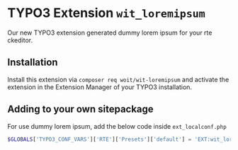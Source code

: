 # TYPO3 Extension `wit_loremipsum`

Our new TYPO3 extension generated dummy lorem ipsum for your rte ckeditor.

## Installation

Install this extension via `composer req woit/wit-loremipsum` and activate
the extension in the Extension Manager of your TYPO3 installation.

## Adding to your own sitepackage

For use dummy lorem ipsum, add the below code inside `ext_localconf.php`

```php
$GLOBALS['TYPO3_CONF_VARS']['RTE']['Presets']['default'] = 'EXT:wit_loremipsum/Configuration/RTE/Default.yaml';
```